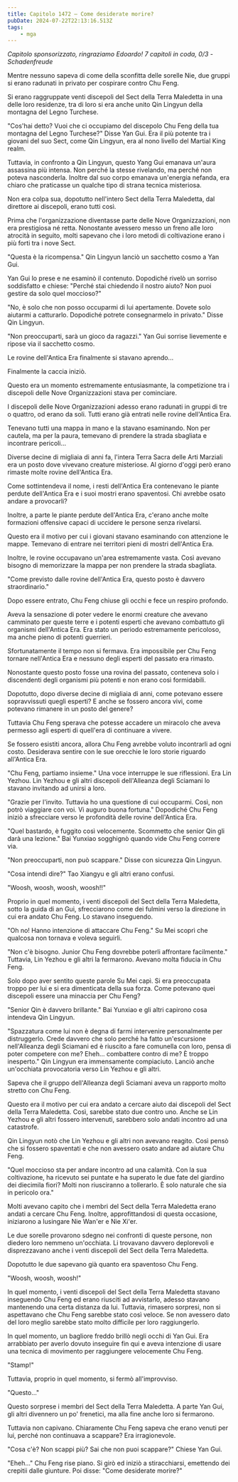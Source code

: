 ```yaml
---
title: Capitolo 1472 – Come desiderate morire?
pubDate: 2024-07-22T22:13:16.513Z
tags:
    - mga
---
```



<em>Capitolo sponsorizzato, ringraziamo Edoardo!
7 capitoli in coda, 0/3
-Schadenfreude</em>


Mentre nessuno sapeva di come della sconfitta delle sorelle Nie, due gruppi si erano radunati in privato per cospirare contro Chu Feng.


Si erano raggruppate venti discepoli del Sect della Terra Maledetta in una delle loro residenze, tra di loro si era anche unito Qin Lingyun della montagna del Legno Turchese.


"Cos'hai detto? Vuoi che ci occupiamo del discepolo Chu Feng della tua montagna del Legno Turchese?" Disse Yan Gui. Era il più potente tra i giovani del suo Sect, come Qin Lingyun, era al nono livello del Martial King realm.


Tuttavia, in confronto a Qin Lingyun, questo Yang Gui emanava un'aura assassina più intensa. Non perché la stesse rivelando, ma perché non poteva nasconderla. Inoltre dal suo corpo emanava un'energia nefanda, era chiaro che praticasse un qualche tipo di strana tecnica misteriosa.


Non era colpa sua, dopotutto nell'intero Sect della Terra Maledetta, dal direttore ai discepoli, erano tutti così.


Prima che l'organizzazione diventasse parte delle Nove Organizzazioni, non era prestigiosa né retta. Nonostante avessero messo un freno alle loro atrocità in seguito, molti sapevano che i loro metodi di coltivazione erano i più forti tra i nove Sect.


"Questa è la ricompensa." Qin Lingyun lanciò un sacchetto cosmo a Yan Gui.


Yan Gui lo prese e ne esaminò il contenuto. Dopodiché rivelò un sorriso soddisfatto e chiese: "Perché stai chiedendo il nostro aiuto? Non puoi gestire da solo quel moccioso?"


"No, è solo che non posso occuparmi di lui apertamente. Dovete solo aiutarmi a catturarlo. Dopodiché potrete consegnarmelo in privato." Disse Qin Lingyun.


"Non preoccuparti, sarà un gioco da ragazzi." Yan Gui sorrise lievemente e ripose via il sacchetto cosmo.


Le rovine dell'Antica Era finalmente si stavano aprendo...


Finalmente la caccia iniziò.


Questo era un momento estremamente entusiasmante, la competizione tra i discepoli delle Nove Organizzazioni stava per cominciare.


I discepoli delle Nove Organizzazioni adesso erano radunati in gruppi di tre o quattro, od erano da soli. Tutti erano già entrati nelle rovine dell'Antica Era.


Tenevano tutti una mappa in mano e la stavano esaminando. Non per cautela, ma per la paura, temevano di prendere la strada sbagliata e incontrare pericoli...


Diverse decine di migliaia di anni fa, l'intera Terra Sacra delle Arti Marziali era un posto dove vivevano creature misteriose. Al giorno d'oggi però erano rimaste molte rovine dell'Antica Era.


Come sottintendeva il nome, i resti dell'Antica Era contenevano le piante perdute dell'Antica Era e i suoi mostri erano spaventosi. Chi avrebbe osato andare a provocarli?


Inoltre, a parte le piante perdute dell'Antica Era, c'erano anche molte formazioni offensive capaci di uccidere le persone senza rivelarsi.


Questo era il motivo per cui i giovani stavano esaminando con attenzione le mappe. Temevano di entrare nei territori pieni di mostri dell'Antica Era.


Inoltre, le rovine occupavano un'area estremamente vasta. Così avevano bisogno di memorizzare la mappa per non prendere la strada sbagliata.


"Come previsto dalle rovine dell'Antica Era, questo posto è davvero straordinario."


Dopo essere entrato, Chu Feng chiuse gli occhi e fece un respiro profondo.


Aveva la sensazione di poter vedere le enormi creature che avevano camminato per queste terre e i potenti esperti che avevano combattuto gli organismi dell'Antica Era. Era stato un periodo estremamente pericoloso, ma anche pieno di potenti guerrieri.


Sfortunatamente il tempo non si fermava. Era impossibile per Chu Feng tornare nell'Antica Era e nessuno degli esperti del passato era rimasto.


Nonostante questo posto fosse una rovina del passato, conteneva solo i discendenti degli organismi più potenti e non erano così formidabili.


Dopotutto, dopo diverse decine di migliaia di anni, come potevano essere sopravvissuti quegli esperti? E anche se fossero ancora vivi, come potevano rimanere in un posto del genere?


Tuttavia Chu Feng sperava che potesse accadere un miracolo che aveva permesso agli esperti di quell'era di continuare a vivere.


Se fossero esistiti ancora, allora Chu Feng avrebbe voluto incontrarli ad ogni costo. Desiderava sentire con le sue orecchie le loro storie riguardo all'Antica Era.


"Chu Feng, partiamo insieme." Una voce interruppe le sue riflessioni. Era Lin Yezhou. Lin Yezhou e gli altri discepoli dell'Alleanza degli Sciamani lo stavano invitando ad unirsi a loro.


"Grazie per l'invito. Tuttavia ho una questione di cui occuparmi. Così, non potrò viaggiare con voi. Vi auguro buona fortuna." Dopodiché Chu Feng iniziò a sfrecciare verso le profondità delle rovine dell'Antica Era.


"Quel bastardo, è fuggito così velocemente. Scommetto che senior Qin gli darà una lezione." Bai Yunxiao sogghignò quando vide Chu Feng correre via.


"Non preoccuparti, non può scappare." Disse con sicurezza Qin Lingyun.


"Cosa intendi dire?" Tao Xiangyu e gli altri erano confusi.


"Woosh, woosh, woosh, woosh!!"


Proprio in quel momento, i venti discepoli del Sect della Terra Maledetta, sotto la guida di an Gui, sfrecciarono come dei fulmini verso la direzione in cui era andato Chu Feng. Lo stavano inseguendo.


"Oh no! Hanno intenzione di attaccare Chu Feng." Su Mei scoprì che qualcosa non tornava e voleva seguirli.


"Non c'è bisogno. Junior Chu Feng dovrebbe poterli affrontare facilmente." Tuttavia, Lin Yezhou e gli altri la fermarono. Avevano molta fiducia in Chu Feng.


Solo dopo aver sentito queste parole Su Mei capì. Si era preoccupata troppo per lui e si era dimenticata della sua forza. Come potevano quei discepoli essere una minaccia per Chu Feng?


"Senior Qin è davvero brillante." Bai Yunxiao e gli altri capirono cosa intendeva Qin Lingyun.


"Spazzatura come lui non è degna di farmi intervenire personalmente per distruggerlo. Crede davvero che solo perché ha fatto un'escursione nell'Alleanza degli Sciamani ed è riuscito a fare comunella con loro, pensa di poter competere con me? Eheh... combattere contro di me? È troppo inesperto." Qin Lingyun era immensamente compiaciuto. Lanciò anche un'occhiata provocatoria verso Lin Yezhou e gli altri.


Sapeva che il gruppo dell'Alleanza degli Sciamani aveva un rapporto molto stretto con Chu Feng.


Questo era il motivo per cui era andato a cercare aiuto dai discepoli del Sect della Terra Maledetta. Così, sarebbe stato due contro uno. Anche se Lin Yezhou e gli altri fossero intervenuti, sarebbero solo andati incontro ad una catastrofe.


Qin Lingyun notò che Lin Yezhou e gli altri non avevano reagito. Così pensò che si fossero spaventati e che non avessero osato andare ad aiutare Chu Feng.


"Quel moccioso sta per andare incontro ad una calamità. Con la sua coltivazione, ha ricevuto sei puntate e ha superato le due fate del giardino dei diecimila fiori? Molti non riusciranno a tollerarlo. È solo naturale che sia in pericolo ora."


Molti avevano capito che i membri del Sect della Terra Maledetta erano andati a cercare Chu Feng. Inoltre, approfittandosi di questa occasione, iniziarono a lusingare Nie Wan'er e Nie Xi'er.


Le due sorelle provarono sdegno nei confronti di queste persone, non diedero loro nemmeno un'occhiata. Li trovavano davvero deplorevoli e disprezzavano anche i venti discepoli del Sect della Terra Maledetta.


Dopotutto le due sapevano già quanto era spaventoso Chu Feng.


"Woosh, woosh, woosh!"


In quel momento, i venti discepoli del Sect della Terra Maledetta stavano inseguendo Chu Feng ed erano riusciti ad avvistarlo, adesso stavano mantenendo una certa distanza da lui. Tuttavia, rimasero sorpresi, non si aspettavano che Chu Feng sarebbe stato così veloce. Se non avessero dato del loro meglio sarebbe stato molto difficile per loro raggiungerlo.


In quel momento, un bagliore freddo brillò negli occhi di Yan Gui. Era arrabbiato per averlo dovuto inseguire fin qui e aveva intenzione di usare una tecnica di movimento per raggiungere velocemente Chu Feng.


"Stamp!"


Tuttavia, proprio in quel momento, si fermò all'improvviso.


"Questo..."


Questo sorprese i membri del Sect della Terra Maledetta. A parte Yan Gui, gli altri divennero un po' frenetici, ma alla fine anche loro si fermarono.


Tuttavia non capivano. Chiaramente Chu Feng sapeva che erano venuti per lui, perché non continuava a scappare? Era irragionevole.


"Cosa c'è? Non scappi più? Sai che non puoi scappare?" Chiese Yan Gui.


"Eheh..." Chu Feng rise piano. Si girò ed iniziò a stiracchiarsi, emettendo dei crepitii dalle giunture. Poi disse: "Come desiderate morire?"
                                


                                



